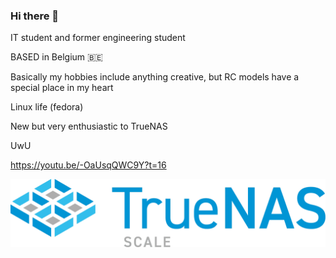 ### Hi there 👋

IT student and former engineering student

BASED in Belgium 🇧🇪

Basically my hobbies include anything creative, but RC models have a special place in my heart

Linux life (fedora)

New but very enthusiastic to TrueNAS

UwU

https://youtu.be/-OaUsqQWC9Y?t=16  

![Alt text](truenas_scale-logo-full-color-rgb.webp)